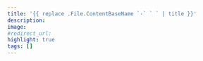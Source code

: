 ```yaml
---
title: '{{ replace .File.ContentBaseName `-` ` ` | title }}'
description: 
image: 
#redirect_url: 
highlight: true
tags: []
---
```


